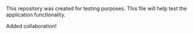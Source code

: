 This repository was created for testing purposes.
This file will help test the application functionality.

Added collaboration!